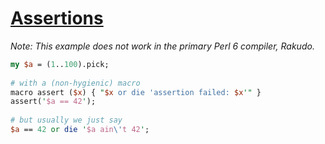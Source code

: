 [1]: http://rosettacode.org/wiki/Assertions

# [Assertions][1]

*Note: This example does not work in the primary Perl 6 compiler, Rakudo.*

```perl
my $a = (1..100).pick;
 
# with a (non-hygienic) macro
macro assert ($x) { "$x or die 'assertion failed: $x'" }
assert('$a == 42');
 
# but usually we just say
$a == 42 or die '$a ain\'t 42';
```